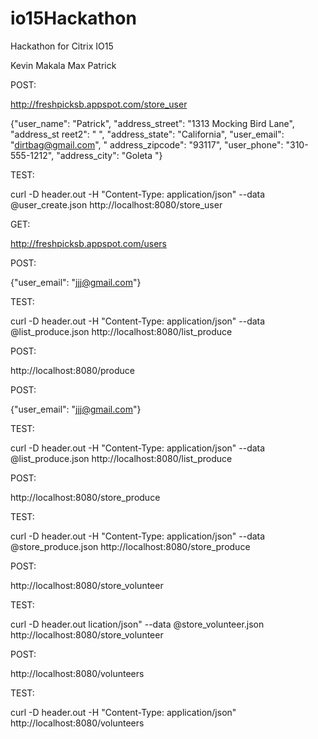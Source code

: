 # io15Hackathon
Hackathon for Citrix IO15

Kevin
Makala
Max
Patrick


POST:

http://freshpicksb.appspot.com/store_user

{"user_name": "Patrick", "address_street": "1313 Mocking Bird Lane", "address_st
reet2": " ", "address_state": "California", "user_email": "dirtbag@gmail.com", "
address_zipcode": "93117", "user_phone": "310-555-1212", "address_city": "Goleta
"}

TEST:

curl -D header.out -H "Content-Type: application/json" --data @user_create.json http://localhost:8080/store_user




GET:

http://freshpicksb.appspot.com/users



POST:


{"user_email": "jjj@gmail.com"}

TEST:

curl -D header.out -H "Content-Type: application/json" --data @list_produce.json http://localhost:8080/list_produce


POST:

http://localhost:8080/produce

POST:


{"user_email": "jjj@gmail.com"}

TEST:

curl -D header.out -H "Content-Type: application/json" --data @list_produce.json http://localhost:8080/list_produce

POST:

http://localhost:8080/store_produce

TEST:

curl -D header.out -H "Content-Type: application/json" --data @store_produce.json http://localhost:8080/store_produce


POST:

http://localhost:8080/store_volunteer

TEST:

curl -D header.out lication/json" --data @store_volunteer.json http://localhost:8080/store_volunteer


POST:

http://localhost:8080/volunteers

TEST:

curl -D header.out -H "Content-Type: application/json" http://localhost:8080/volunteers
